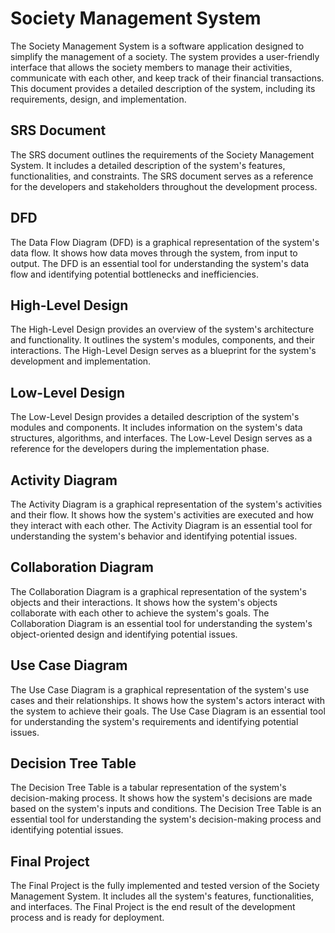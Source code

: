 
# Society Management System

The Society Management System is a software application designed to simplify the management of a society. The system provides a user-friendly interface that allows the society members to manage their activities, communicate with each other, and keep track of their financial transactions. This document provides a detailed description of the system, including its requirements, design, and implementation.

## SRS Document

The SRS document outlines the requirements of the Society Management System. It includes a detailed description of the system's features, functionalities, and constraints. The SRS document serves as a reference for the developers and stakeholders throughout the development process.

## DFD

The Data Flow Diagram (DFD) is a graphical representation of the system's data flow. It shows how data moves through the system, from input to output. The DFD is an essential tool for understanding the system's data flow and identifying potential bottlenecks and inefficiencies.

## High-Level Design

The High-Level Design provides an overview of the system's architecture and functionality. It outlines the system's modules, components, and their interactions. The High-Level Design serves as a blueprint for the system's development and implementation.

## Low-Level Design

The Low-Level Design provides a detailed description of the system's modules and components. It includes information on the system's data structures, algorithms, and interfaces. The Low-Level Design serves as a reference for the developers during the implementation phase.

## Activity Diagram

The Activity Diagram is a graphical representation of the system's activities and their flow. It shows how the system's activities are executed and how they interact with each other. The Activity Diagram is an essential tool for understanding the system's behavior and identifying potential issues.

## Collaboration Diagram

The Collaboration Diagram is a graphical representation of the system's objects and their interactions. It shows how the system's objects collaborate with each other to achieve the system's goals. The Collaboration Diagram is an essential tool for understanding the system's object-oriented design and identifying potential issues.

## Use Case Diagram

The Use Case Diagram is a graphical representation of the system's use cases and their relationships. It shows how the system's actors interact with the system to achieve their goals. The Use Case Diagram is an essential tool for understanding the system's requirements and identifying potential issues.

## Decision Tree Table

The Decision Tree Table is a tabular representation of the system's decision-making process. It shows how the system's decisions are made based on the system's inputs and conditions. The Decision Tree Table is an essential tool for understanding the system's decision-making process and identifying potential issues.

## Final Project

The Final Project is the fully implemented and tested version of the Society Management System. It includes all the system's features, functionalities, and interfaces. The Final Project is the end result of the development process and is ready for deployment.


